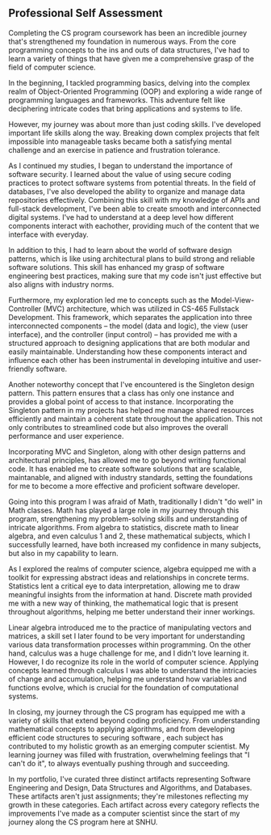 ## Professional Self Assessment
Completing the CS program coursework has been an incredible journey that's strengthened my foundation in numerous ways. From the core programming concepts to the ins and outs of data structures, I've had to learn a variety of things that have given me a comprehensive grasp of the field of computer science.

In the beginning, I tackled programming basics, delving into the complex realm of Object-Oriented Programming (OOP) and exploring a wide range of programming languages and frameworks. This adventure felt like deciphering intricate codes that bring applications and systems to life.

However, my journey was about more than just coding skills. I've developed important life skills along the way. Breaking down complex projects that felt impossible into manageable tasks became both a satisfying mental challenge and an exercise in patience and frustration tolerance. 

As I continued my studies, I began to understand the importance of software security. I learned about the value of using secure coding practices to protect software systems from potential threats. In the field of databases, I've also developed the ability to organize and manage data repositories effectively. Combining this skill with my knowledge of APIs and full-stack development, I've been able to create smooth and interconnected digital systems. I've had to understand at a deep level how different components interact with eachother, providing much of the content that we interface with everyday.

In addition to this, I had to learn about the world of software design patterns, which is like using architectural plans to build strong and reliable software solutions. This skill has enhanced my grasp of software engineering best practices, making sure that my code isn't just effective but also aligns with industry norms.

Furthermore, my exploration led me to concepts such as the Model-View-Controller (MVC) architecture, which was utilized in CS-465 Fullstack Development. This framework, which separates the application into three interconnected components – the model (data and logic), the view (user interface), and the controller (input control) – has provided me with a structured approach to designing applications that are both modular and easily maintainable. Understanding how these components interact and influence each other has been instrumental in developing intuitive and user-friendly software.

Another noteworthy concept that I've encountered is the Singleton design pattern. This pattern ensures that a class has only one instance and provides a global point of access to that instance. Incorporating the Singleton pattern in my projects has helped me manage shared resources efficiently and maintain a coherent state throughout the application. This not only contributes to streamlined code but also improves the overall performance and user experience.

Incorporating MVC and Singleton, along with other design patterns and architectural principles, has allowed me to go beyond writing functional code. It has enabled me to create software solutions that are  scalable, maintanable, and aligned with industry standards, setting the foundations for me to become a more effective and proficient software developer.

Going into this program I was afraid of Math, traditionally I didn't "do well" in Math classes. Math has played a large role in my journey through this program, strengthening my problem-solving skills and understanding of intricate algorithms. From algebra to statistics, discrete math to linear algebra, and even calculus 1 and 2, these mathematical subjects, which I successfully learned, have both increased my confidence in many subjects, but also in my capability to learn.

As I explored the realms of computer science, algebra equipped me with a toolkit for expressing abstract ideas and relationships in concrete terms. Statistics lent a critical eye to data interpretation, allowing me to draw meaningful insights from the information at hand. Discrete math provided me with a new way of thinking, the mathematical logic that is present throughout algorithms, helping me better understand their inner workings.

Linear algebra introduced me to the practice of manipulating vectors and matrices, a skill set I later found to be very important for understanding various data transformation processes within programming. On the other hand, calculus was a huge challenge for me, and I didn't love learning it. However, I do recognize its role in the world of computer science. Applying concepts learned through calculus I was able to understand the intricacies of change and accumulation, helping me understand how variables and functions evolve, which is crucial for the foundation of computational systems.

In closing, my journey through the CS program has equipped me with a variety of skills that extend beyond coding proficiency. From understanding mathematical concepts to applying  algorithms, and from developing efficient code structures to securing software , each subject has contributed to my holistic growth as an emerging computer scientist. My learning journey was filled with frustration, overwhelming feelings that "I can't do it", to always eventually pushing through and succeeding.

In my portfolio, I've curated three distinct artifacts representing Software Engineering and Design, Data Structures and Algorithms, and Databases. These artifacts aren't just assignments; they're milestones reflecting my growth in these categories. Each artifact across every category reflects the improvements I've made as a computer scientist since the start of my journey along the CS program here at SNHU.

